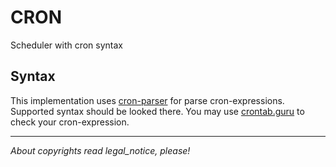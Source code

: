 # CRON
Scheduler with cron syntax


## Syntax
This implementation uses [cron-parser](https://github.com/harrisiirak/cron-parser) for parse cron-expressions. Supported syntax should be looked there.
You may use [crontab.guru](https://crontab.guru) to check your cron-expression.

---
*About copyrights read legal_notice, please!*
